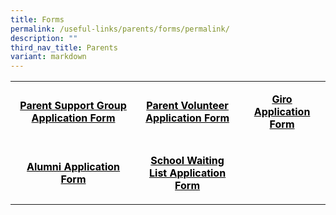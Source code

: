 ```yaml
---
title: Forms
permalink: /useful-links/parents/forms/permalink/
description: ""
third_nav_title: Parents
variant: markdown
---
```

<table width="651">
<tbody>
<tr>
<td width="280" style="text-align: center;">
<p><span style="color: #000000;"><a target="_blank" href="https://form.gov.sg/61a5753de6d4250013fdef77" style="color: #000000;"><strong>Parent Support Group Application Form</strong></a></span></p>
</td>
<td width="206" style="text-align: center;">
<p><span style="color: #000000;"><a target="_blank" href="https://form.gov.sg/64d596987c3c4600110ed7d7" style="color: #000000;"><strong>Parent Volunteer Application Form</strong></a></span></p>
</td>
<td width="156" style="text-align: center;">
<p><span style="color: #000000;"><a target="_blank" href="/files/forms/GIRO_Form" style="color: #000000;"><strong>Giro Application Form</strong></a></span></p>
</td>
</tr>
<tr>
<td width="280" style="text-align: center;">
<p><span style="color: #000000;"><a target="_blank" href="/files/forms/Alumni_Form.pdf" style="color: #000000;"><strong>Alumni Application Form</strong></a></span></p>
</td>
<td width="206" style="text-align: center;">
<p><span style="color: #000000;"><a target="_blank" href="https://form.gov.sg/62ccd02bc4c917001335b51d" style="color: #000000;"><strong>School Waiting List Application Form</strong></a></span></p>
</td>
<td width="156" style="text-align: center;">
<p>&nbsp;</p>
</td>
</tr>
</tbody>
</table>